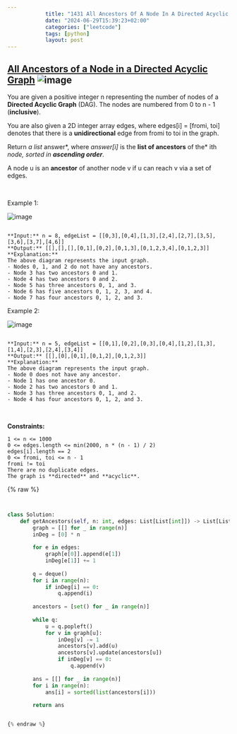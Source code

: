```yaml
---
            title: "1431 All Ancestors Of A Node In A Directed Acyclic Graph"
            date: "2024-06-29T15:39:23+02:00"
            categories: ["leetcode"]
            tags: [python]
            layout: post
---
```

            
## [All Ancestors of a Node in a Directed Acyclic Graph](https://leetcode.com/problems/all-ancestors-of-a-node-in-a-directed-acyclic-graph) ![image](https://img.shields.io/badge/Difficulty-Medium-orange)

You are given a positive integer n representing the number of nodes of a **Directed Acyclic Graph** (DAG). The nodes are numbered from 0 to n - 1 (**inclusive**).

You are also given a 2D integer array edges, where edges[i] = [fromi, toi] denotes that there is a **unidirectional** edge from fromi to toi in the graph.

Return *a list* answer*, where *answer[i]* is the **list of ancestors** of the* ith *node, sorted in **ascending order***.

A node u is an **ancestor** of another node v if u can reach v via a set of edges.

 

Example 1:

![image](https://assets.leetcode.com/uploads/2019/12/12/e1.png)
```

**Input:** n = 8, edgeList = [[0,3],[0,4],[1,3],[2,4],[2,7],[3,5],[3,6],[3,7],[4,6]]
**Output:** [[],[],[],[0,1],[0,2],[0,1,3],[0,1,2,3,4],[0,1,2,3]]
**Explanation:**
The above diagram represents the input graph.
- Nodes 0, 1, and 2 do not have any ancestors.
- Node 3 has two ancestors 0 and 1.
- Node 4 has two ancestors 0 and 2.
- Node 5 has three ancestors 0, 1, and 3.
- Node 6 has five ancestors 0, 1, 2, 3, and 4.
- Node 7 has four ancestors 0, 1, 2, and 3.

```

Example 2:

![image](https://assets.leetcode.com/uploads/2019/12/12/e2.png)
```

**Input:** n = 5, edgeList = [[0,1],[0,2],[0,3],[0,4],[1,2],[1,3],[1,4],[2,3],[2,4],[3,4]]
**Output:** [[],[0],[0,1],[0,1,2],[0,1,2,3]]
**Explanation:**
The above diagram represents the input graph.
- Node 0 does not have any ancestor.
- Node 1 has one ancestor 0.
- Node 2 has two ancestors 0 and 1.
- Node 3 has three ancestors 0, 1, and 2.
- Node 4 has four ancestors 0, 1, 2, and 3.

```

 

**Constraints:**

	1 <= n <= 1000
	0 <= edges.length <= min(2000, n * (n - 1) / 2)
	edges[i].length == 2
	0 <= fromi, toi <= n - 1
	fromi != toi
	There are no duplicate edges.
	The graph is **directed** and **acyclic**.

{% raw %}


```python


class Solution:
    def getAncestors(self, n: int, edges: List[List[int]]) -> List[List[int]]:
        graph = [[] for _ in range(n)]
        inDeg = [0] * n
        
        for e in edges:
            graph[e[0]].append(e[1])
            inDeg[e[1]] += 1
        
        q = deque()
        for i in range(n):
            if inDeg[i] == 0:
                q.append(i)
        
        ancestors = [set() for _ in range(n)]
        
        while q:
            u = q.popleft()
            for v in graph[u]:
                inDeg[v] -= 1
                ancestors[v].add(u)
                ancestors[v].update(ancestors[u])
                if inDeg[v] == 0:
                    q.append(v)
        
        ans = [[] for _ in range(n)]
        for i in range(n):
            ans[i] = sorted(list(ancestors[i]))
        
        return ans


{% endraw %}
